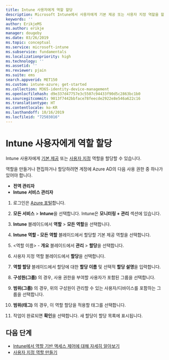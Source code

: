 ```yaml
---
title: Intune 사용자에게 역할 할당
description: Microsoft Intune에서 사용자에게 기본 제공 또는 사용자 지정 역할을 할당하는 방법을 알아봅니다.
keywords: ''
author: ErikjeMS
ms.author: erikje
manager: dougeby
ms.date: 03/26/2019
ms.topic: conceptual
ms.service: microsoft-intune
ms.subservice: fundamentals
ms.localizationpriority: high
ms.technology: ''
ms.assetid: ''
ms.reviewer: pjain
ms.suite: ems
search.appverid: MET150
ms.custom: intune-azure; get-started
ms.collection: M365-identity-device-management
ms.openlocfilehash: d9e337d47757e3c5507c94433f90d5c2863bc1b0
ms.sourcegitcommit: 9013f7442bbface78feecde2922e8e546a622c16
ms.translationtype: HT
ms.contentlocale: ko-KR
ms.lasthandoff: 10/16/2019
ms.locfileid: "72503016"
---
```

# <a name="assign-a-role-to-an-intune-user"></a>Intune 사용자에게 역할 할당

Intune 사용자에게 [기본 제공](role-based-access-control.md#built-in-roles) 또는 [사용자 지정](create-custom-role.md) 역할을 할당할 수 있습니다.

역할을 만들거나 편집하거나 할당하려면 계정에 Azure AD의 다음 사용 권한 중 하나가 있어야 합니다.
- **전역 관리자**
- **Intune 서비스 관리자**

1. 로그인은 [Azure 포털](https://portal.azure.com)합니다.

2. **모든 서비스** > **Intune**을 선택합니다. Intune은 **모니터링 + 관리** 섹션에 있습니다.

3. **Intune** 블레이드에서 **역할** > **모든 역할**을 선택합니다.

4. **Intune 역할 - 모든 역할** 블레이드에서 할당할 기본 제공 역할을 선택합니다.

5. <역할 이름> - **개요** 블레이드에서 **관리** > **할당**을 선택합니다. 

6. 사용자 지정 역할 블레이드에서 **할당**을 선택합니다.

7. **역할 할당** 블레이드에서 할당에 대한 **할당 이름** 및 선택적 **할당 설명**을 입력합니다.

8. **구성원(그룹)** 의 경우, 사용 권한을 부여할 사용자가 포함된 그룹을 선택합니다.

9. **범위(그룹)** 의 경우, 위의 구성원이 관리할 수 있는 사용자/디바이스를 포함하는 그룹을 선택합니다.

10. **범위(태그)** 의 경우, 이 역할 할당을 적용할 태그를 선택합니다.

11. 작업이 완료되면 **확인**을 선택합니다. 새 할당이 할당 목록에 표시됩니다.


## <a name="next-steps"></a>다음 단계
- [Intune에서 역할 기반 액세스 제어에 대해 자세히 알아보기](role-based-access-control.md)
- [사용자 지정 역할 만들기](create-custom-role.md)
